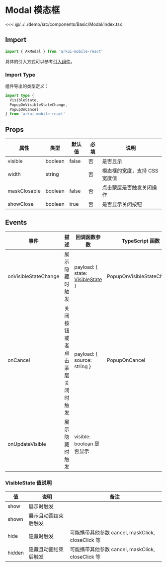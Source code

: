 # Modal 模态框

<CodeDemo name="Modal">

<<< @/../../demo/src/components/Basic/Modal/index.tsx

</CodeDemo>

## Import

```js
import { AkModal } from 'arkui-mobile-react'
```

具体的引入方式可以参考[引入组件](../guide/import.md)。

### Import Type

组件导出的类型定义：

```ts
import type {
  VisibleState,
  PopupOnVisibleStateChange,
  PopupOnCancel
} from 'arkui-mobile-react'
```

## Props

| 属性         | 类型    | 默认值 | 必填 | 说明                          |
| ------------ | ------- | ------ | ---- | ----------------------------- |
| visible      | boolean | false  | 否   | 是否显示                      |
| width        | string  |        | 否   | 模态框的宽度，支持 CSS 宽度值 |
| maskClosable | boolean | false  | 否   | 点击蒙层是否触发关闭操作      |
| showClose    | boolean | true   | 否   | 是否显示关闭按钮              |

## Events

| 事件                 | 描述                           | 回调函数参数                                                       | TypeScript 函数           |
| -------------------- | ------------------------------ | ------------------------------------------------------------------ | ------------------------- |
| onVisibleStateChange | 展示隐藏时触发                 | payload: { state: [VisibleState](./Modal.md#visiblestate-值说明) } | PopupOnVisibleStateChange |
| onCancel             | 关闭按钮或者点击蒙层关闭时触发 | payload: { source: string }                                        | PopupOnCancel             |
| onUpdateVisible      | 展示隐藏时触发                 | visible: boolean 是否显示                                          |                           |

### VisibleState 值说明

| 值     | 说明                 | 备注                                              |
| ------ | -------------------- | ------------------------------------------------- |
| show   | 展示时触发           |                                                   |
| shown  | 展示且动画结束后触发 |                                                   |
| hide   | 隐藏时触发           | 可能携带其他参数 cancel, maskClick, closeClick 等 |
| hidden | 隐藏且动画结束后触发 | 可能携带其他参数 cancel, maskClick, closeClick 等 |
